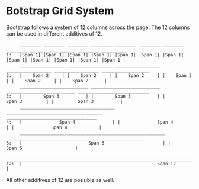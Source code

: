 # Botstrap Grid System

Bootstrap follows a system of 12 columns across the page. The 12 columns can be used in different additives of 12.

	     ________ ________ ________ ________ ________ ________ ________ ________ ________ ________ ________ _________
	1:   |Span 1| |Span 1| |Span 1| |Span 1| |Span 1| |Span 1| |Span 1| |Span 1| |Span 1| |Span 1| |Span 1| |Span 1 |
	     _________________ _________________ _________________ _________________ _________________ __________________
	2:   |    Span 2     | |    Span 2     | |    Span 2     | |    Span 2     | |    Span 2     | |    Span 2      |
	     __________________________ __________________________ __________________________ ___________________________
	3:   |        Span 3          | |        Span 3          | |         Span 3         | |         Span 3          |
	     ____________________________________ ____________________________________ __________________________________
	4:   |              Span 4              | |              Span 4              | |              Span 4            |
	     _______________________________________________________ ____________________________________________________
	6:   |                         Span 6                      | |                        Span 6                    |
	     ____________________________________________________________________________________________________________
	12:  |                                                   Sapn 12                                                |

All other additives of 12 are possible as well.


